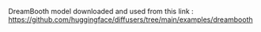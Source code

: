 DreamBooth model downloaded and used from this link : https://github.com/huggingface/diffusers/tree/main/examples/dreambooth
